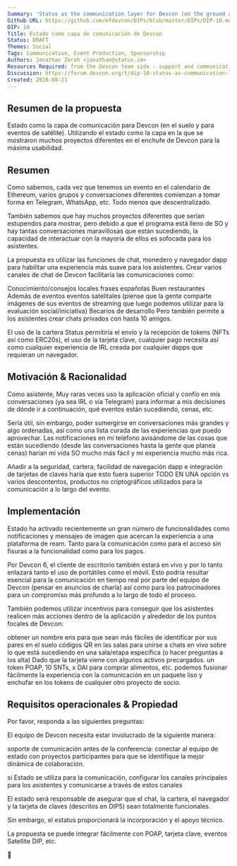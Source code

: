 ```yaml
---
Summary: 'Status as the communication layer for Devcon (on the ground and for satellite events). Utilizing Status as the layer into which many different projects showcased at Devcon plug in for maximum usability.'
Github URL: https://github.com/efdevcon/DIPs/blob/master/DIPs/DIP-10.md
DIP: 10
Title: Estado como capa de comunicación de Devcon
Status: DRAFT
Themes: Social
Tags: Communication, Event Production, Sponsorship
Authors: Jonathan Zerah <jonathan@status.im>
Resources Required: from the Devcon team side - support and communication
Discussion: https://forum.devcon.org/t/dip-10-status-as-communication-layer-for-devcon/115
Created: 2020-08-21
---
```


## Resumen de la propuesta

Estado como la capa de comunicación para Devcon (en el suelo y para eventos de satélite). Utilizando el estado como la capa en la que se mostraron muchos proyectos diferentes en el enchufe de Devcon para la máxima usabilidad.

## Resumen

Como sabemos, cada vez que tenemos un evento en el calendario de Ethereum, varios grupos y conversaciones diferentes comienzan a tomar forma en Telegram, WhatsApp, etc. Todo menos que descentralizado.

También sabemos que hay muchos proyectos diferentes que serían estupendos para mostrar, pero debido a que el programa está lleno de SO y hay tantas conversaciones maravillosas que están sucediendo, la capacidad de interactuar con la mayoría de ellos es sofocada para los asistentes.

La propuesta es utilizar las funciones de chat, monedero y navegador dapp para habilitar una experiencia más suave para los asistentes. Crear varios canales de chat de Devcon facilitaría las comunicaciones como:

Conocimiento/consejos locales frases españolas Buen restaurantes Además de eventos eventos satelitales (piense que la gente comparte imágenes de sus eventos de streaming que luego podemos utilizar para la evaluación social/iniciativa) Becarios de desarrollo Pero también permite a los asistentes crear chats privados con hasta 10 amigos.

El uso de la cartera Status permitiría el envío y la recepción de tokens (NFTs así como ERC20s), el uso de la tarjeta clave, cualquier pago necesita así como cualquier experiencia de IRL creada por cualquier dapps que requieran un navegador.

## Motivación & Racionalidad

Como asistente, Muy raras veces uso la aplicación oficial y confío en mis conversaciones (ya sea IRL o via Telegram) para informar a mis decisiones de dónde ir a continuación, qué eventos están sucediendo, cenas, etc.

Sería útil, sin embargo, poder sumergirse en conversaciones más grandes y algo ordenadas, así como una lista curada de las experiencias que puedo aprovechar. Las notificaciones en mi teléfono avisándome de las cosas que están sucediendo (desde las conversaciones hasta la gente que planea cenas) harían mi vida SO mucho más fácil y mi experiencia mucho más rica.

Añadir a la seguridad, cartera, facilidad de navegación dapp e integración de tarjetas de claves haría que esto fuera superior TODO EN UNA opción vs varios descontentos, productos no criptográficos utilizados para la comunicación a lo largo del evento.

## Implementación

Estado ha activado recientemente un gran número de funcionalidades como notificaciones y mensajes de imagen que acercan la experiencia a una plataforma de ream. Tanto para la comunicación como para el acceso sin fisuras a la funcionalidad como para los pagos.

Por Devcon 6, el cliente de escritorio también estará en vivo y por lo tanto enlazará tanto el uso de portátiles como el móvil. Esto podría resultar esencial para la comunicación en tiempo real por parte del equipo de Devcon (pensar en anuncios de charla) así como para los patrocinadores para un compromiso más profundo a lo largo de todo el proceso.

También podemos utilizar incentivos para conseguir que los asistentes realicen más acciones dentro de la aplicación y alrededor de los puntos focales de Devcon:

obtener un nombre ens para que sean más fáciles de identificar por sus pares en el suelo códigos QR en las salas para unirse a chats en vivo sobre lo que está sucediendo en una sala/etapa específica (o hacer preguntas a los alta) Dado que la tarjeta viene con algunos activos precargados. un token POAP, 10 SNTs, x DAI para comprar alimentos, etc. podemos fusionar fácilmente la experiencia con la comunicación en un paquete liso y enchufar en los tokens de cualquier otro proyecto de socio.

## Requisitos operacionales & Propiedad

Por favor, responda a las siguientes preguntas:

El equipo de Devcon necesita estar involucrado de la siguiente manera:

soporte de comunicación antes de la conferencia: conectar al equipo de estado con proyectos participantes para que se identifique la mejor dinámica de colaboración.

si Estado se utiliza para la comunicación, configurar los canales principales para los asistentes y comunicarse a través de estos canales

El estado será responsable de asegurar que el chat, la cartera, el navegador y la tarjeta de claves (descritos en DIP5) sean totalmente funcionales.

Sin embargo, el estatus proporcionará la incorporación y el apoyo técnico.

La propuesta se puede integrar fácilmente con POAP, tarjeta clave, eventos Satellite DIP, etc.

:rocket:
